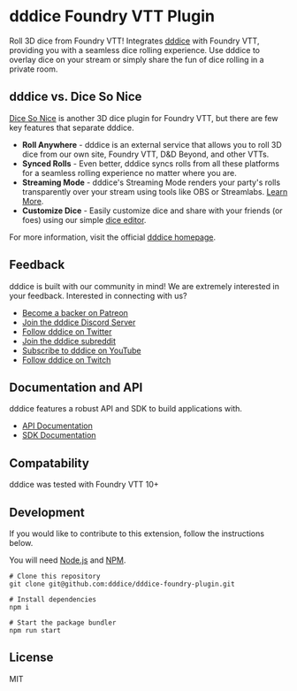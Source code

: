 # dddice Foundry VTT Plugin

Roll 3D dice from Foundry VTT! Integrates [dddice](https://dddice.com) with Foundry VTT, providing you with a seamless dice rolling experience. Use dddice to overlay dice on your stream or simply share the fun of dice rolling in a private room.

## dddice vs. Dice So Nice

[Dice So Nice](https://foundryvtt.com/packages/dice-so-nice/) is another 3D dice plugin for Foundry VTT, but there are few key features that separate dddice.

- **Roll Anywhere** - dddice is an external service that allows you to roll 3D dice from our own site, Foundry VTT, D&D Beyond, and other VTTs.
- **Synced Rolls** - Even better, dddice syncs rolls from all these platforms for a seamless rolling experience no matter where you are.
- **Streaming Mode** - dddice's Streaming Mode renders your party's rolls transparently over your stream using tools like OBS or Streamlabs. [Learn More](https://dddice.com/for-streamers).
- **Customize Dice** - Easily customize dice and share with your friends (or foes) using our simple [dice editor](https://dddice.com/editor?ref=foundry).

For more information, visit the official [dddice homepage](https://dddice.com?ref=foundry).

## Feedback

dddice is built with our community in mind! We are extremely interested in your feedback. Interested in connecting with us?

- [Become a backer on Patreon](https://discord.gg/NsNnd8xQ6K)
- [Join the dddice Discord Server](https://discord.gg/NsNnd8xQ6K)
- [Follow dddice on Twitter](https://twitter.com/dddice_app)
- [Join the dddice subreddit](https://reddit.com/r/dddice)
- [Subscribe to dddice on YouTube](https://www.youtube.com/channel/UC8OaoMy-oFAvebUi_rOc1dQ)
- [Follow dddice on Twitch](https://www.twitch.tv/dddice_app)

## Documentation and API

dddice features a robust API and SDK to build applications with.

- [API Documentation](https://docs.dddice.com/api?ref=foundry)
- [SDK Documentation](https://docs.dddice.com/sdk/js/latest?ref=foundry)

## Compatability

dddice was tested with Foundry VTT 10+

## Development

If you would like to contribute to this extension, follow the instructions below.

You will need [Node.js](https://nodejs.org/en/) and [NPM](https://www.npmjs.com/).

```shell
# Clone this repository
git clone git@github.com:dddice/dddice-foundry-plugin.git

# Install dependencies
npm i

# Start the package bundler
npm run start
```

## License

MIT

